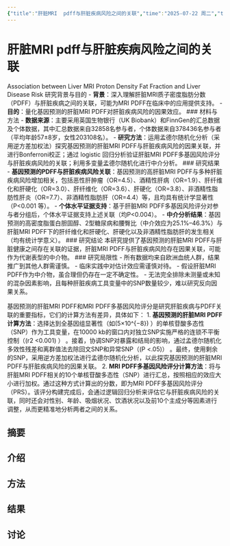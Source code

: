```yaml
---
{"title":"肝脏MRI  pdff与肝脏疾病风险之间的关联","time":"2025-07-22 周二","tags":null,"dg-publish":true,"影响因子":null,"发表年份":[],"文献类型":null,"期刊":null,"permalink":"/300 评价/L文献/MASLD+UKB/肝脏MRI  pdff与肝脏疾病风险之间的关联/","dgPassFrontmatter":true,"created":"2025-07-22T14:23:16.000+08:00","updated":"2025-07-25T16:23:43.059+08:00"}
---
```


# 肝脏MRI  pdff与肝脏疾病风险之间的关联
Association between Liver MRI Proton Density Fat Fraction and Liver Disease Risk
研究背景与目的 - **背景**：深入理解肝脏MRI质子密度脂肪分数（PDFF）与肝脏疾病之间的关联，可能为MRI PDFF在临床中的应用提供支持。 - **目的**：量化基因预测的肝脏MRI PDFF对肝脏疾病风险的因果效应。 ### 材料与方法 - **数据来源**：主要采用英国生物银行（UK Biobank）和FinnGen的汇总数据及个体数据，其中汇总数据来自32858名参与者，个体数据来自378436名参与者（平均年龄57±8岁，女性203108名）。 - **研究方法**：运用孟德尔随机化分析（采用逆方差加权法）探究基因预测的肝脏MRI PDFF与肝脏疾病风险的因果关联，并进行Bonferroni校正；通过 logistic 回归分析验证肝脏MRI PDFF多基因风险评分与肝脏疾病风险的关联；利用多变量孟德尔随机化进行中介分析。 ### 研究结果 - **基因预测的PDFF与肝脏疾病风险关联**：基因预测的高肝脏MRI PDFF与多种肝脏疾病风险增加相关，包括恶性肝肿瘤（OR=4.5）、酒精性肝病（OR=1.9）、肝纤维化和肝硬化（OR=3.0）、肝纤维化（OR=3.6）、肝硬化（OR=3.8）、非酒精性脂肪性肝炎（OR=7.7）、非酒精性脂肪肝（OR=4.4）等，且均具有统计学显著性（P<0.001 等）。 - **个体水平证据支持**：基于肝脏MRI PDFF多基因风险评分对参与者分组后，个体水平证据支持上述关联（均P<0.004）。 - **中介分析结果**：基因预测的高密度脂蛋白胆固醇、2型糖尿病和腰臀比（中介效应为25.1%–46.3%）与肝脏MRI PDFF下的肝纤维化和肝硬化、肝硬化以及非酒精性脂肪肝的发生相关（均有统计学意义）。 ### 研究结论 本研究提供了基因预测的肝脏MRI PDFF与肝脏健康之间存在关联的证据，肝脏MRI PDFF与肝脏疾病风险存在因果关联，可能作为代谢表型的中介物。 ### 研究局限性 - 所有数据均来自欧洲血统人群，结果推广到其他人群需谨慎。 - 临床实践中对估计效应需谨慎对待。 - 假设肝脏MRI PDFF作为中介物，虽合理但仍存在一定不确定性。 - 无法完全排除未测量或未知的混杂因素影响，且每种肝脏疾病工具变量中的SNP数量较少，难以研究反向因果关系。

基因预测的肝脏MRI PDFF和MRI PDFF多基因风险评分是研究肝脏疾病与PDFF关联的重要指标，它们的计算方法有差异，具体如下： 1. **基因预测的肝脏MRI PDFF计算方法**：选择达到全基因组显著性（如\(5×10^{−8}\) ）的单核苷酸多态性（SNP）作为工具变量，在10000 kb的窗口内对独立SNP实施严格的连锁不平衡控制（\(r2 <0.001\) ） 。接着，协调SNP对暴露和结局的影响，通过孟德尔随机化多效性残差和离群值法去除回文SNP和异常SNP（\(P <.05\)） 。最终，使用剩余的SNP，采用逆方差加权法进行孟德尔随机化分析，以此探究基因预测的肝脏MRI PDFF与肝脏疾病风险的因果关联。 2. **MRI PDFF多基因风险评分计算方法**：将与肝脏MRI PDFF相关的10个单核苷酸多态性（SNP）进行汇总，按照相应的效应大小进行加权。通过这种方式计算出的分数，即为MRI PDFF多基因风险评分（PRS）。该评分构建完成后，会通过逻辑回归分析来评估它与肝脏疾病风险的关联，同时还会对性别、年龄、吸烟状况、饮酒状况以及前10个主成分等因素进行调整，从而更精准地分析两者之间的关系。
## 摘要
## 介绍
## 方法
## 结果
## 讨论












